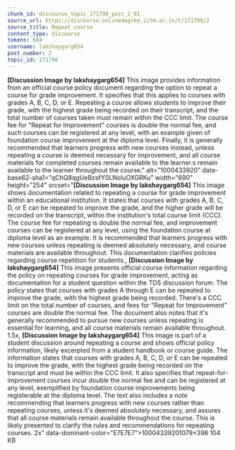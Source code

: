 ```yaml
---
chunk_id: discourse_topic_171798_post_2_01
source_url: https://discourse.onlinedegree.iitm.ac.in/t/171798/2
source_title: Repeat course
content_type: discourse
tokens: 684
username: lakshaygarg654
post_number: 2
topic_id: 171798
---
```


**[Discussion Image by lakshaygarg654]** This image provides information from an official course policy document regarding the option to repeat a course for grade improvement. It specifies that this applies to courses with grades A, B, C, D, or E. Repeating a course allows students to improve their grade, with the highest grade being recorded on their transcript, and the total number of courses taken must remain within the CCC limit. The course fee for "Repeat for Improvement" courses is double the normal fee, and such courses can be registered at any level, with an example given of foundation course improvement at the diploma level. Finally, it is generally recommended that learners progress with new courses instead, unless repeating a course is deemed necessary for improvement, and all course materials for completed courses remain available to the learner.s remain available to the learner throughout the course." alt="1000433920" data-base62-sha1="qChQ8qgUeBzsfY0LNoluOXGRKu" width="690" height="254" srcset="**[Discussion Image by lakshaygarg654]** This image shows documentation related to repeating a course for grade improvement within an educational institution. It states that courses with grades A, B, C, D, or E can be repeated to improve the grade, and the higher grade will be recorded on the transcript, within the institution's total course limit (CCC). The course fee for repeating is double the normal fee, and improvement courses can be registered at any level, using the foundation course at diploma level as an example. It is recommended that learners progress with new courses unless repeating is deemed absolutely necessary, and course materials are available throughout. This documentation clarifies policies regarding course repetition for students., **[Discussion Image by lakshaygarg654]** This image presents official course information regarding the policy on repeating courses for grade improvement, acting as documentation for a student question within the TDS discussion forum. The policy states that courses with grades A through E can be repeated to improve the grade, with the highest grade being recorded. There's a CCC limit on the total number of courses, and fees for "Repeat for Improvement" courses are double the normal fee. The document also notes that it's generally recommended to pursue new courses unless repeating is essential for learning, and all course materials remain available throughout. 1.5x, **[Discussion Image by lakshaygarg654]** This image is part of a student discussion around repeating a course and shows official policy information, likely excerpted from a student handbook or course guide. The information states that courses with grades A, B, C, D, or E can be repeated to improve the grade, with the highest grade being recorded on the transcript and must be within the CCC limit. It also specifies that repeat-for-improvement courses incur double the normal fee and can be registered at any level, exemplified by foundation course improvements being registerable at the diploma level. The text also includes a note recommending that learners progress with new courses rather than repeating courses, unless it's deemed absolutely necessary, and assures that all course materials remain available throughout the course. This is likely presented to clarify the rules and recommendations for repeating courses. 2x" data-dominant-color="E7E7E7">10004339201079×398 104 KB
